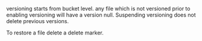 versioning starts from bucket level.
any file which is not versioned prior to enabling versioning will have a version null.
Suspending versioning does not delete previous versions.

To restore a file delete a delete marker.
